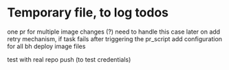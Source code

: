 

# Temporary file, to log todos


one pr for multiple image changes (?) need to handle this case later on
add retry mechanism, if task fails after triggering the pr_script
add configuration for all bh deploy image files

test with real repo push (to test credentials)